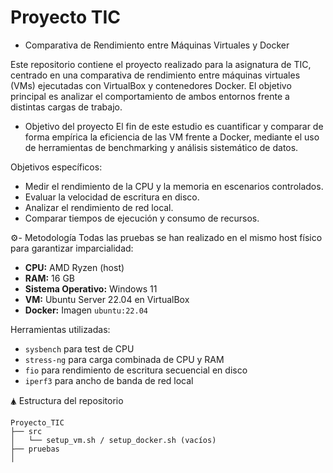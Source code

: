 ﻿# Proyecto TIC
- Comparativa de Rendimiento entre Máquinas Virtuales y Docker

Este repositorio contiene el proyecto realizado para la asignatura de TIC, centrado en una comparativa de rendimiento entre máquinas virtuales (VMs) ejecutadas con VirtualBox y contenedores Docker. El objetivo principal es analizar el comportamiento de ambos entornos frente a distintas cargas de trabajo.

- Objetivo del proyecto
El fin de este estudio es cuantificar y comparar de forma empírica la eficiencia de las VM frente a Docker, mediante el uso de herramientas de benchmarking y análisis sistemático de datos.

Objetivos específicos:

* Medir el rendimiento de la CPU y la memoria en escenarios controlados.
* Evaluar la velocidad de escritura en disco.
* Analizar el rendimiento de red local.
* Comparar tiempos de ejecución y consumo de recursos.

⚙- Metodología
Todas las pruebas se han realizado en el mismo host físico para garantizar imparcialidad:

* **CPU:** AMD Ryzen (host)
* **RAM:** 16 GB
* **Sistema Operativo:** Windows 11
* **VM:** Ubuntu Server 22.04 en VirtualBox
* **Docker:** Imagen `ubuntu:22.04`

Herramientas utilizadas:

* `sysbench` para test de CPU
* `stress-ng` para carga combinada de CPU y RAM
* `fio` para rendimiento de escritura secuencial en disco
* `iperf3` para ancho de banda de red local

🛦 Estructura del repositorio

```
Proyecto_TIC
├── src
│   └── setup_vm.sh / setup_docker.sh (vacíos)
├── pruebas
│   

```

